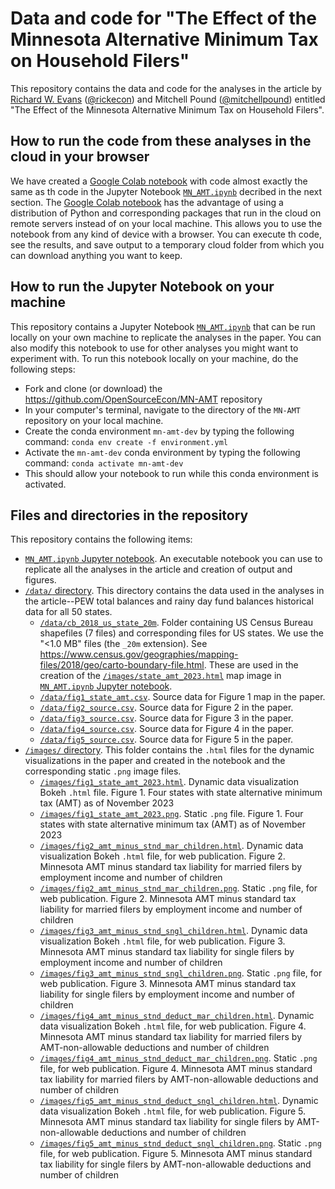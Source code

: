 # Data and code for "The Effect of the Minnesota Alternative Minimum Tax on Household Filers"
This repository contains the data and code for the analyses in the article by [Richard W. Evans](https://sites.google.com/site/rickecon) ([@rickecon](https://github.com/rickecon)) and Mitchell Pound ([@mitchellpound](https://github.com/mitchellpound)) entitled "The Effect of the Minnesota Alternative Minimum Tax on Household Filers".

## How to run the code from these analyses in the cloud in your browser
We have created a [Google Colab notebook](https://colab.research.google.com/drive/1TYFiOsyHzkdmXEn5ygFDcZioq2GqAT7C?usp=sharing) with code almost exactly the same as th code in the Jupyter Notebook [`MN_AMT.ipynb`](MN_AMT.ipynb) decribed in the next section. The [Google Colab notebook](https://colab.research.google.com/drive/1TYFiOsyHzkdmXEn5ygFDcZioq2GqAT7C?usp=sharing) has the advantage of using a distribution of Python and corresponding packages that run in the cloud on remote servers instead of on your local machine. This allows you to use the notebook from any kind of device with a browser. You can execute th code, see the results, and save output to a temporary cloud folder from which you can download anything you want to keep.

## How to run the Jupyter Notebook on your machine
This repository contains a Jupyter Notebook [`MN_AMT.ipynb`](MN_AMT.ipynb) that can be run locally on your own machine to replicate the analyses in the paper. You can also modify this notebook to use for other analyses you might want to experiment with. To run this notebook locally on your machine, do the following steps:
* Fork and clone (or download) the https://github.com/OpenSourceEcon/MN-AMT repository
* In your computer's terminal, navigate to the directory of the `MN-AMT` repository on your local machine.
* Create the conda environment `mn-amt-dev` by typing the following command: `conda env create -f environment.yml`
* Activate the `mn-amt-dev` conda environment by typing the following command: `conda activate mn-amt-dev`
* This should allow your notebook to run while this conda environment is activated.


## Files and directories in the repository
This repository contains the following items:
* [`MN_AMT.ipynb` Jupyter notebook](MN_AMT.ipynb). An executable notebook you can use to replicate all the analyses in the article and creation of output and figures.
* [`/data/` directory](data/). This directory contains the data used in the analyses in the article--PEW total balances and rainy day fund balances historical data for all 50 states.
    * [`/data/cb_2018_us_state_20m`](/data/cb_2018_us_state_20m). Folder containing US Census Bureau shapefiles (7 files) and corresponding files for US states. We use the "<1.0 MB" files (the `_20m` extension). See https://www.census.gov/geographies/mapping-files/2018/geo/carto-boundary-file.html. These are used in the creation of the [`/images/state_amt_2023.html`](/images/state_amt_2023.html) map image in [`MN_AMT.ipynb` Jupyter notebook](MN_AMT.ipynb).
    * [`/data/fig1_state_amt.csv`](/data/fig1_state_amt.csv). Source data for Figure 1 map in the paper.
    * [`/data/fig2_source.csv`](/data/fig2_source.csv). Source data for Figure 2 in the paper.
    * [`/data/fig3_source.csv`](/data/fig3_source.csv). Source data for Figure 3 in the paper.
    * [`/data/fig4_source.csv`](/data/fig4_source.csv). Source data for Figure 4 in the paper.
    * [`/data/fig5_source.csv`](/data/fig5_source.csv). Source data for Figure 5 in the paper.
* [`/images/` directory](images/). This folder contains the `.html` files for the dynamic visualizations in the paper and created in the notebook and the corresponding static `.png` image files.
    * [`/images/fig1_state_amt_2023.html`](/images/fig1_state_amt_2023.html). Dynamic data visualization Bokeh `.html` file. Figure 1. Four states with state alternative minimum tax (AMT) as of November 2023
    * [`/images/fig1_state_amt_2023.png`](/images/fig1_state_amt_2023.png). Static `.png` file. Figure 1. Four states with state alternative minimum tax (AMT) as of November 2023
    * [`/images/fig2_amt_minus_stnd_mar_children.html`](/images/fig2_amt_minus_stnd_mar_children.html). Dynamic data visualization Bokeh `.html` file, for web publication. Figure 2. Minnesota AMT minus standard tax liability for married filers by employment income and number of children
    * [`/images/fig2_amt_minus_stnd_mar_children.png`](/images/fig2_amt_minus_stnd_mar_children.png). Static `.png` file, for web publication. Figure 2. Minnesota AMT minus standard tax liability for married filers by employment income and number of children
    * [`/images/fig3_amt_minus_stnd_sngl_children.html`](/images/fig3_amt_minus_stnd_sngl_children.html). Dynamic data visualization Bokeh `.html` file, for web publication. Figure 3. Minnesota AMT minus standard tax liability for single filers by employment income and number of children
    * [`/images/fig3_amt_minus_stnd_sngl_children.png`](/images/fig3_amt_minus_stnd_sngl_children.png). Static `.png` file, for web publication. Figure 3. Minnesota AMT minus standard tax liability for single filers by employment income and number of children
    * [`/images/fig4_amt_minus_stnd_deduct_mar_children.html`](/images/fig4_amt_minus_stnd_deduct_mar_children.html). Dynamic data visualization Bokeh `.html` file, for web publication. Figure 4. Minnesota AMT minus standard tax liability for married filers by AMT-non-allowable deductions and number of children
    * [`/images/fig4_amt_minus_stnd_deduct_mar_children.png`](/images/fig4_amt_minus_stnd_deduct_mar_children.png). Static `.png` file, for web publication. Figure 4. Minnesota AMT minus standard tax liability for married filers by AMT-non-allowable deductions and number of children
    * [`/images/fig5_amt_minus_stnd_deduct_sngl_children.html`](/images/fig5_amt_minus_stnd_deduct_sngl_children.html). Dynamic data visualization Bokeh `.html` file, for web publication. Figure 5. Minnesota AMT minus standard tax liability for single filers by AMT-non-allowable deductions and number of children
    * [`/images/fig5_amt_minus_stnd_deduct_sngl_children.png`](/images/fig5_amt_minus_stnd_deduct_sngl_children.png). Static `.png` file, for web publication. Figure 5. Minnesota AMT minus standard tax liability for single filers by AMT-non-allowable deductions and number of children
